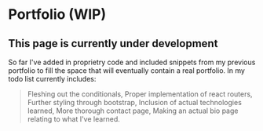 # Portfolio (WIP)

## This page is currently under development

So far I've added in proprietry code and included snippets from my previous portfolio to fill the space that will eventually contain a real portfolio.
In my todo list currently includes:
  > Fleshing out the conditionals,
  > Proper implementation of react routers,
  > Further styling through bootstrap,
  > Inclusion of actual technologies learned,
  > More thorough contact page,
  > Making an actual bio page relating to what I've learned.



